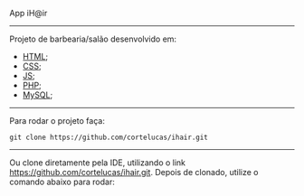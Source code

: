 App iH@ir

---

Projeto de barbearia/salão desenvolvido em:
- [HTML](https://developer.mozilla.org/pt-BR/docs/Web/HTML);
- [CSS](https://developer.mozilla.org/pt-BR/docs/Web/CSS);
- [JS](https://developer.mozilla.org/pt-BR/docs/Web/JavaScript);
- [PHP](https://www.php.net);
- [MySQL](https://www.mysql.com);

---

Para rodar o projeto faça:

```git clone https://github.com/cortelucas/ihair.git```

---

Ou clone diretamente pela IDE, utilizando o link https://github.com/cortelucas/ihair.git. Depois de clonado, utilize o comando abaixo para rodar: